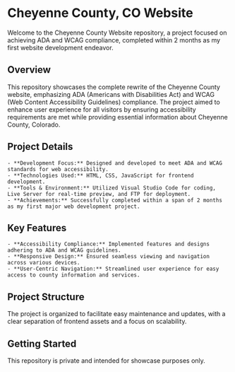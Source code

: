# Cheyenne County, CO Website
Welcome to the Cheyenne County Website repository, a project focused on achieving ADA and WCAG compliance, completed within 2 months as my first website development endeavor.

## Overview
This repository showcases the complete rewrite of the Cheyenne County website, emphasizing ADA (Americans with Disabilities Act) and WCAG (Web Content Accessibility Guidelines) compliance. The project aimed to enhance user experience for all visitors by ensuring accessibility requirements are met while providing essential information about Cheyenne County, Colorado.

## Project Details
    - **Development Focus:** Designed and developed to meet ADA and WCAG standards for web accessibility.
    - **Technologies Used:** HTML, CSS, JavaScript for frontend development.
    - **Tools & Environment:** Utilized Visual Studio Code for coding, Live Server for real-time preview, and FTP for deployment.
    - **Achievements:** Successfully completed within a span of 2 months as my first major web development project.

## Key Features
    - **Accessibility Compliance:** Implemented features and designs adhering to ADA and WCAG guidelines.
    - **Responsive Design:** Ensured seamless viewing and navigation across various devices.
    - **User-Centric Navigation:** Streamlined user experience for easy access to county information and services.

## Project Structure
The project is organized to facilitate easy maintenance and updates, with a clear separation of frontend assets and a focus on scalability.

## Getting Started
This repository is private and intended for showcase purposes only.